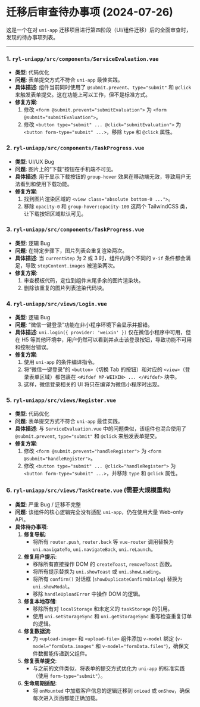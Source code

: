 # 迁移后审查待办事项 (2024-07-26)

这是一个在对 `uni-app` 迁移项目进行第四阶段（UI/组件迁移）后的全面审查时，发现的待办事项列表。

---

### 1. `ryl-uniapp/src/components/ServiceEvaluation.vue`

- **类型**: 代码优化
- **问题**: 表单提交方式不符合 `uni-app` 最佳实践。
- **具体描述**: 组件当前同时使用了 `@submit.prevent`、`type="submit"` 和 `@click` 来触发表单提交。这在功能上可以工作，但不是标准方式。
- **修复方案**:
  1.  修改 `<form @submit.prevent="submitEvaluation">` 为 `<form @submit="submitEvaluation">`。
  2.  修改 `<button type="submit" ... @click="submitEvaluation">` 为 `<button form-type="submit" ...>`，移除 `type` 和 `@click` 属性。

### 2. `ryl-uniapp/src/components/TaskProgress.vue`

- **类型**: UI/UX Bug
- **问题**: 图片上的“下载”按钮在手机端不可见。
- **具体描述**: 用于显示下载按钮的 `group-hover` 效果在移动端无效，导致用户无法看到和使用下载功能。
- **修复方案**:
  1.  找到图片渲染区域的 `<view class="absolute bottom-0 ...">`。
  2.  移除 `opacity-0` 和 `group-hover:opacity-100` 这两个 TailwindCSS 类，让下载按钮区域默认可见。

### 3. `ryl-uniapp/src/components/TaskProgress.vue`

- **类型**: 逻辑 Bug
- **问题**: 在特定步骤下，图片列表会重复渲染两次。
- **具体描述**: 当 `currentStep` 为 2 或 3 时，组件内两个不同的 `v-if` 条件都会满足，导致 `stepContent.images` 被渲染两次。
- **修复方案**:
  1.  审查模板代码，定位到组件末尾多余的图片渲染块。
  2.  删除该重复的图片列表渲染代码块。

### 4. `ryl-uniapp/src/views/Login.vue`

- **类型**: 逻辑 Bug
- **问题**: “微信一键登录”功能在非小程序环境下会显示并报错。
- **具体描述**: `uni.login({ provider: 'weixin' })` 仅在微信小程序中可用，但在 H5 等其他环境中，用户仍然可以看到并点击该登录按钮，导致功能不可用和控制台错误。
- **修复方案**:
  1.  使用 `uni-app` 的条件编译指令。
  2.  将“微信一键登录”的 `<button>`（切换 Tab 的按钮）和对应的 `<view>`（登录表单区域）都包裹在 `<#ifdef MP-WEIXIN> ... </#ifdef>` 块中。
  3.  这样，微信登录相关的 UI 将只在编译为微信小程序时出现。

### 5. `ryl-uniapp/src/views/Register.vue`

- **类型**: 代码优化
- **问题**: 表单提交方式不符合 `uni-app` 最佳实践。
- **具体描述**: 与 `ServiceEvaluation.vue` 中的问题类似，该组件也混合使用了 `@submit.prevent`, `type="submit"` 和 `@click` 来触发表单提交。
- **修复方案**:
  1.  修改 `<form @submit.prevent="handleRegister">` 为 `<form @submit="handleRegister">`。
  2.  修改 `<button type="submit" ... @click="handleRegister">` 为 `<button form-type="submit" ...>`，并移除 `type` 和 `@click` 属性。

### 6. `ryl-uniapp/src/views/TaskCreate.vue` (需要大规模重构)

- **类型**: 严重 Bug / 迁移不完整
- **问题**: 该组件的核心逻辑完全没有适配 `uni-app`，仍在使用大量 Web-only API。
- **具体待办事项**:
  1.  **修复导航**:
      -   将所有 `router.push`, `router.back` 等 `vue-router` 调用替换为 `uni.navigateTo`, `uni.navigateBack`, `uni.reLaunch`。
  2.  **修复用户提示**:
      -   移除所有直接操作 DOM 的 `createToast`, `removeToast` 函数。
      -   将所有提示替换为 `uni.showToast` 或 `uni.showLoading`。
      -   将所有 `confirm()` 对话框 (`showDuplicateConfirmDialog`) 替换为 `uni.showModal`。
      -   移除 `handleUploadError` 中操作 DOM 的逻辑。
  3.  **修复本地存储**:
      -   移除所有对 `localStorage` 和未定义的 `taskStorage` 的引用。
      -   使用 `uni.setStorageSync` 和 `uni.getStorageSync` 重写检查重复订单的逻辑。
  4.  **修复数据流**:
      -   为 `<upload-image>` 和 `<upload-file>` 组件添加 `v-model` 绑定 (`v-model="formData.images"` 和 `v-model="formData.files"`)，确保文件数据能传递到父组件。
  5.  **修复表单提交**:
      -   与之前的文件类似，将表单的提交方式优化为 `uni-app` 的标准实践（使用 `form-type="submit"`）。
  6.  **生命周期适配**:
      -   将 `onMounted` 中加载客户信息的逻辑迁移到 `onLoad` 或 `onShow`，确保每次进入页面都能正确加载。 